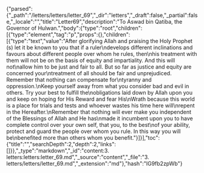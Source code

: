 {"parsed":{"_path":"/letters/letters/letter_69","_dir":"letters","_draft":false,"_partial":false,"_locale":"","title":"Letter69","description":"To Aswad bin Qatiba, the Governor of Hulwan.","body":{"type":"root","children":[{"type":"element","tag":"p","props":{},"children":[{"type":"text","value":"After glorifying Allah and praising the Holy Prophet (s) let it be known to you that if a ruler\ndevelops different inclinations and favours about different people over whom he rules, then\nhis treatment with them will not be on the basis of equity and impartiality. And this will not\nallow him to be just and fair to all. But so far as justice and equity are concerned your\ntreatment of all should be fair and unprejudiced. Remember that nothing can compensate for\ntyranny and oppression.\nKeep yourself away from what you consider bad and evil in others. Try your best to fulfill the\nobligations laid down by Allah upon you and keep on hoping for His Reward and fear His\nWrath because this world is a place for trials and tests and whoever wastes his time here will\nrepent in the Hereafter.\nRemember that nothing will ever make you independent of the Blessings of Allah and He has\nmade it incumbent upon you to have complete control over your own self, that you, to the best\nof your ability, protect and guard the people over whom you rule. In this way you will be\nbenefited more than others whom you benefit."}]}],"toc":{"title":"","searchDepth":2,"depth":2,"links":[]}},"_type":"markdown","_id":"content:3. letters:letters:letter_69.md","_source":"content","_file":"3. letters/letters/letter_69.md","_extension":"md"},"hash":"IG9fb2zpWb"}